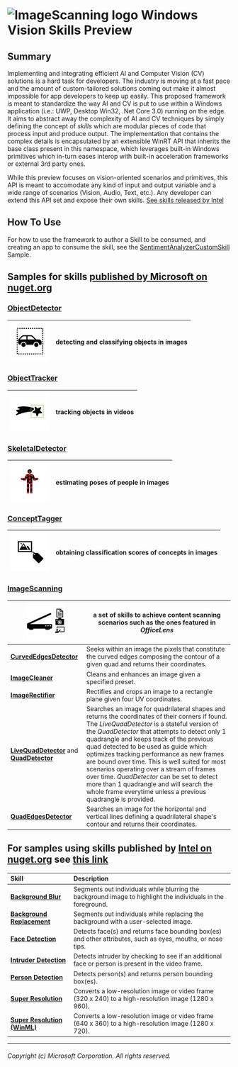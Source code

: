# ![ImageScanning logo](./doc/Logo.png) Windows Vision Skills Preview

## Summary

Implementing and integrating efficient AI and Computer Vision (CV) solutions is a hard task for developers. The industry is moving at a fast pace and the amount of custom-tailored solutions coming out make it almost impossible for app developers to keep up easily. This proposed framework is meant to standardize the way AI and CV is put to use within a Windows application (i.e.: UWP, Desktop Win32, .Net Core 3.0) running on the edge. It aims to abstract away the complexity of AI and CV techniques by simply defining the concept of *skills* which are modular pieces of code that process input and produce output. The implementation that contains the complex details is encapsulated by an extensible WinRT API that inherits the base class present in this namespace, which leverages built-in Windows primitives which in-turn eases interop with built-in acceleration frameworks or external 3rd party ones.

While this preview focuses on vision-oriented scenarios and primitives, this API is meant to accomodate any kind of input and output variable and a wide range of scenarios (Vision, Audio, Text, etc.). Any developer can extend this API set and expose their own skills. [See skills released by Intel](#IntelSkills)

## How To Use

For how to use the framework to author a Skill to be consumed, and creating an app to consume the skill, see the [SentimentAnalyzerCustomSkill](samples/SentimentAnalyzerCustomSkill) Sample. 

## Samples for skills [published by Microsoft on nuget.org](https://www.nuget.org/profiles/VisionSkills)

### **[ObjectDetector](samples/ObjectDetector)**

| ![ObjectDetector logo](./doc/ObjectDetectorLogo.png) | detecting and classifying objects in images |
| -- | -- |

### **[ObjectTracker](samples/ObjectTracker)**

| ![ObjectTracker logo](./doc/ObjectTrackerLogo.png) | tracking objects in videos |
| -- | -- |

### **[SkeletalDetector](samples/SkeletalDetector)**

| ![SkeletalDetector logo](./doc/SkeletalDetectorLogo.png) | estimating poses of people in images |
| -- | -- |

### **[ConceptTagger](samples/ConceptTagger)**

| ![ConceptTagger logo](./doc/ConceptTaggerLogo.png) | obtaining classification scores of concepts in images |
| -- | -- |

### **[ImageScanning](samples/ImageScanning)**

| ![ImageScanning logo](./doc/ImageScanningLogo.png) | a set of skills to achieve content scanning scenarios such as the ones featured in *OfficeLens* |
| -- | -- |
| **[CurvedEdgesDetector](./samples/ImageScanning/README.md#CurvedEdgesDetectorExample)** | Seeks within an image the pixels that constitute the curved edges composing the contour of a given quad and returns their coordinates. |
| **[ImageCleaner](./samples/ImageScanning/README.md#ImageCleanerExample)** | Cleans and enhances an image given a specified preset. |
| **[ImageRectifier](./samples/ImageScanning/README.md#ImageRectifierExample)** | Rectifies and crops an image to a rectangle plane given four UV coordinates. |
| **[LiveQuadDetector](./samples/ImageScanning/README.md#QuadDetectorExample)** and **[QuadDetector](./samples/ImageScanning/README.md#QuadDetectorExample)** | Searches an image for quadrilateral shapes and returns the coordinates of their corners if found. The *LiveQuadDetector* is a stateful version of the *QuadDetector* that attempts to detect only 1 quadrangle and keeps track of the previous quad detected to be used as guide which optimizes tracking performance as new frames are bound over time. This is well suited for most scenarios operating over a stream of frames over time. *QuadDetector* can be set to detect more than 1 quadrangle and will search the whole frame everytime unless a previous quadrangle is provided. |
| **[QuadEdgesDetector](./samples/ImageScanning/README.md#QuadEdgesDetectorExample)** | Searches an image for the horizontal and vertical lines defining a quadrilateral shape's contour and returns their coordinates. |

## For samples using skills published by [Intel on nuget.org](https://www.nuget.org/profiles/IntelAISkills) see [this link](https://software.intel.com/en-us/ai/on-pc/skills) <a name="IntelSkills"></a>
| Skill | Description |
| :-- | :-- |
| **[Background Blur](Applications/BackgroundBlur)** | Segments out individuals while blurring the background image to highlight the individuals in the foreground. |
| **[Background Replacement](Applications/BackgroundReplacement)** | Segments out individuals while replacing the background with a user-selected image. |
| **[Face Detection](Applications/FaceDetection)** | Detects face(s) and returns face bounding box(es) and other attributes, such as eyes, mouths, or nose tips. |
| **[Intruder Detection](Applications/IntruderDetection)** | Detects intruder by checking to see if an additional face or person is present in the video frame. |
| **[Person Detection](Applications/PersonDetection)** | Detects person(s) and returns person bounding box(es). |
| **[Super Resolution](Applications/SuperResolution)** | Converts a low-resolution image or video frame (320 x 240) to a high-resolution image (1280 x 960). |
| **[Super Resolution (WinML)](Applications/SuperResolutionWinML)** | Converts a low-resolution image or video frame (640 x 360) to a high-resolution image (1280 x 720). |

-----

###### Copyright (c) Microsoft Corporation. All rights reserved.
